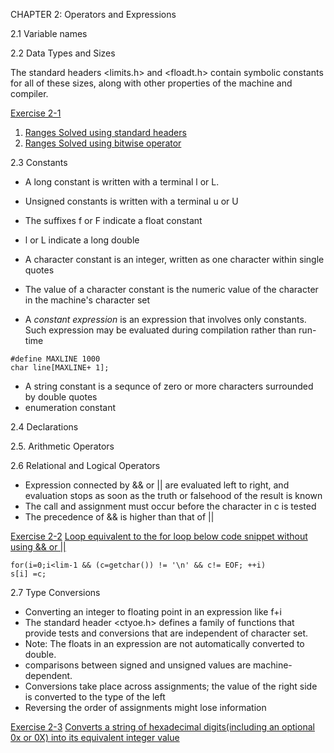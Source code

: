CHAPTER 2: Operators and Expressions

2.1 Variable names

2.2 Data Types and Sizes

The standard headers <limits.h> and <floadt.h> contain symbolic constants for all of these sizes, along with other properties of the machine and compiler. 

[Exercise 2-1](./Code)
 1. [Ranges Solved using standard headers](./Code/Ex2-1.c)
 2. [Ranges Solved using bitwise operator](./Code/Exercise2.1.1.c)

2.3 Constants 

- A long constant is written with a terminal l or L.
- Unsigned constants is written with a terminal u or U
- The suffixes f or F indicate a float constant 
- l or L indicate a long double 
- A character constant is an integer, written as one character within single quotes
- The value of a character constant is the numeric value of the character in the machine's character set

- A *constant expression* is an expression that involves only constants. Such expression may be evaluated during compilation rather than run-time
```
#define MAXLINE 1000
char line[MAXLINE+ 1];
```

- A string constant is a sequnce of zero or more characters surrounded by double quotes
- enumeration constant 

2.4 Declarations 

2.5. Arithmetic Operators 

2.6 Relational and Logical Operators

- Expression connected by && or || are evaluated left to right, and evaluation stops as soon as the truth or falsehood of the result is known 
- The call and assignment must occur before the character in c is tested 
- The precedence of && is higher than that of ||

[Exercise 2-2](./Code)
[Loop equivalent to the for loop below code snippet without using && or ||](./Code/Exercise_2-2.c)
```
for(i=0;i<lim-1 && (c=getchar()) != '\n' && c!= EOF; ++i)
s[i] =c;
```

2.7 Type Conversions 

- Converting an integer to floating point in an expression like f+i
- The standard header <ctyoe.h> defines a family of functions that provide tests and conversions that are independent of character set. 
- Note: The floats in an expression are not automatically converted to double.
- comparisons between signed and unsigned values are machine-dependent. 
- Conversions take place across assignments; the value of the right side is converted to the type of the left
- Reversing the order of assignments might lose information 

[Exercise 2-3](./Code)
[Converts a string of hexadecimal digits(including an optional 0x or 0X) into its equivalent integer value](./Code/Exercise_2-3.c)



